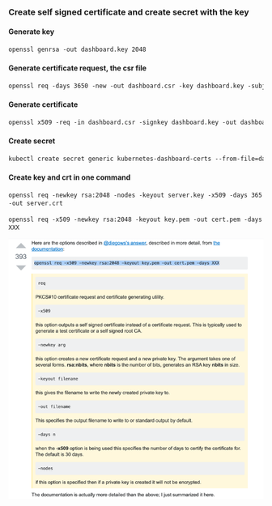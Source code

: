 ### Create self signed certificate and create secret with the key


#### Generate key
```markdown
openssl genrsa -out dashboard.key 2048
```


#### Generate certificate request, the csr file
```markdown
openssl req -days 3650 -new -out dashboard.csr -key dashboard.key -subj '/CN=**192.168.100.6**'
```

#### Generate certificate
```markdown
openssl x509 -req -in dashboard.csr -signkey dashboard.key -out dashboard.crt
```


#### Create secret
```markdown
kubectl create secret generic kubernetes-dashboard-certs --from-file=dashboard.key --from-file=dashboard.crt
```


#### Create key and crt in one command

```
openssl req -newkey rsa:2048 -nodes -keyout server.key -x509 -days 365 -out server.crt

openssl req -x509 -newkey rsa:2048 -keyout key.pem -out cert.pem -days XXX
```

![](.create_secret_images/1307ab56.png)